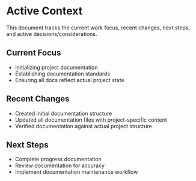 # Active Context

This document tracks the current work focus, recent changes, next steps, and active decisions/considerations.

## Current Focus
- Initializing project documentation
- Establishing documentation standards
- Ensuring all docs reflect actual project state

## Recent Changes
- Created initial documentation structure
- Updated all documentation files with project-specific content
- Verified documentation against actual project structure

## Next Steps
- Complete progress documentation
- Review documentation for accuracy
- Implement documentation maintenance workflow